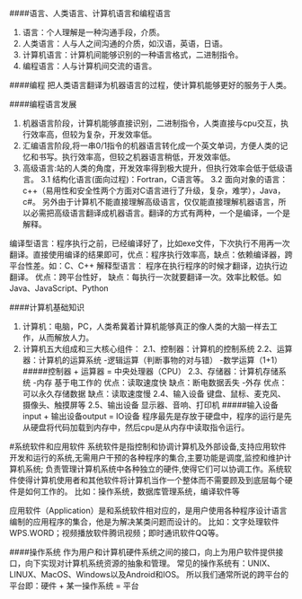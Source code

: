 ####语言、人类语言、计算机语言和编程语言
1. 语言：个人理解是一种沟通手段，介质。
2. 人类语言：人与人之间沟通的介质，如汉语，英语，日语。
3. 计算机语言：计算机间能够识别的一种语言格式，二进制指令。
4. 编程语言：人与计算机间交流的语言。

####编程
把人类语言翻译为机器语言的过程，使计算机能够更好的服务于人类。

####编程语言发展
1. 机器语言阶段，计算机能够直接识别，二进制指令，人类直接与cpu交互，执行效率高，但较为复杂，开发效率低。
2. 汇编语言阶段,将一串0/1指令的机器语言转化成一个英文单词，方便人类的记忆和书写。执行效率高，但较之机器语言稍低，开发效率低。
3. 高级语言:站的人类的角度，开发效率得到极大提升，但执行效率会低于低级语言。
3.1 结构化语言(面向过程)：Fortran，C语言等。
3.2 面向对象的语言：c++（易用性和安全性两个方面对C语言进行了升级，复杂，难学），Java，c#。
另外由于计算机不能直接理解高级语言，仅仅能直接理解机器语言，所以必需把高级语言翻译成机器语言。翻译的方式有两种，一个是编译，一个是解释。

编译型语言：程序执行之前，已经编译好了，比如exe文件，下次执行不用再一次翻译。直接使用编译的结果即可，优点：程序执行效率高，缺点：依赖编译器，跨平台性差。如：C、C++
解释型语言： 程序在执行程序的时候才翻译，边执行边翻译。	                                       优点：跨平台性好，    缺点：每执行一次就要翻译一次。效率比較低。如Java、JavaScript、Python


####计算机基础知识
1. 计算机：电脑，PC，人类希冀着计算机能够真正的像人类的大脑一样去工作，从而解放人力。
2. 计算机五大组成和三大核心组件：
                 2.1、控制器：计算机的控制系统
                 2.2、运算器：计算机的运算系统
                            -逻辑运算（判断事物的对与错）
                            -数学运算（1+1）
                 #####控制器 + 运算器 = 中央处理器（CPU）
                 2.3、存储器：计算机存储系统
                             -内存 基于电工作的 优点：读取速度快 缺点：断电数据丢失
                             -外存 优点：可以永久存储数据 缺点：读取速度慢
                 2.4、输入设备 键盘、鼠标、麦克风、摄像头、触摸屏等
                 2.5、输出设备 显示器、音响、打印机
                 #####输入设备input + 输出设备output = IO设备
   程序最先是存放于硬盘中，程序的运行是先从硬盘将代码加载到内存中，然后cpu是从内存中读取指令运行。

#系统软件和应用软件
系统软件是指控制和协调计算机及外部设备,支持应用软件开发和运行的系统,无需用户干预的各种程序的集合,主要功能是调度,监控和维护计算机系统;
负责管理计算机系统中各种独立的硬件,使得它们可以协调工作。系统软件使得计算机使用者和其他软件将计算机当作一个整体而不需要顾及到底层每个硬件是如何工作的。
比如：操作系统，数据库管理系统，编译软件等

应用软件（Application）是和系统软件相对应的，是用户使用各种程序设计语言编制的应用程序的集合，他是为解决某类问题而设计的。
比如：文字处理软件WPS.WORD；视频播放软件腾讯视频；即时通讯软件QQ等。

####操作系统
作为用户和计算机硬件系统之间的接口，向上为用户软件提供接口，向下实现对计算机系统资源的抽象和管理。
常见的操作系统有：UNIX、LINUX、MacOS、Windows以及Android和IOS。
所以我们通常所说的跨平台的平台即：硬件 + 某一操作系统 = 平台
